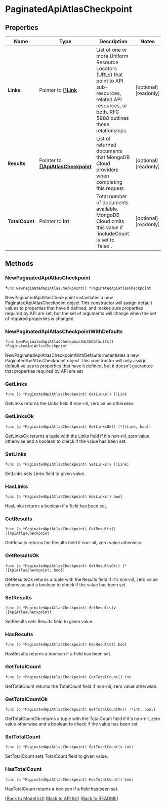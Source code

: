 # PaginatedApiAtlasCheckpoint

## Properties

Name | Type | Description | Notes
------------ | ------------- | ------------- | -------------
**Links** | Pointer to [**[]Link**](Link.md) | List of one or more Uniform Resource Locators (URLs) that point to API sub-resources, related API resources, or both. RFC 5988 outlines these relationships. | [optional] [readonly] 
**Results** | Pointer to [**[]ApiAtlasCheckpoint**](ApiAtlasCheckpoint.md) | List of returned documents that MongoDB Cloud providers when completing this request. | [optional] [readonly] 
**TotalCount** | Pointer to **int** | Total number of documents available. MongoDB Cloud omits this value if &#x60;includeCount&#x60; is set to &#x60;false&#x60;. | [optional] [readonly] 

## Methods

### NewPaginatedApiAtlasCheckpoint

`func NewPaginatedApiAtlasCheckpoint() *PaginatedApiAtlasCheckpoint`

NewPaginatedApiAtlasCheckpoint instantiates a new PaginatedApiAtlasCheckpoint object
This constructor will assign default values to properties that have it defined,
and makes sure properties required by API are set, but the set of arguments
will change when the set of required properties is changed

### NewPaginatedApiAtlasCheckpointWithDefaults

`func NewPaginatedApiAtlasCheckpointWithDefaults() *PaginatedApiAtlasCheckpoint`

NewPaginatedApiAtlasCheckpointWithDefaults instantiates a new PaginatedApiAtlasCheckpoint object
This constructor will only assign default values to properties that have it defined,
but it doesn't guarantee that properties required by API are set

### GetLinks

`func (o *PaginatedApiAtlasCheckpoint) GetLinks() []Link`

GetLinks returns the Links field if non-nil, zero value otherwise.

### GetLinksOk

`func (o *PaginatedApiAtlasCheckpoint) GetLinksOk() (*[]Link, bool)`

GetLinksOk returns a tuple with the Links field if it's non-nil, zero value otherwise
and a boolean to check if the value has been set.

### SetLinks

`func (o *PaginatedApiAtlasCheckpoint) SetLinks(v []Link)`

SetLinks sets Links field to given value.

### HasLinks

`func (o *PaginatedApiAtlasCheckpoint) HasLinks() bool`

HasLinks returns a boolean if a field has been set.
### GetResults

`func (o *PaginatedApiAtlasCheckpoint) GetResults() []ApiAtlasCheckpoint`

GetResults returns the Results field if non-nil, zero value otherwise.

### GetResultsOk

`func (o *PaginatedApiAtlasCheckpoint) GetResultsOk() (*[]ApiAtlasCheckpoint, bool)`

GetResultsOk returns a tuple with the Results field if it's non-nil, zero value otherwise
and a boolean to check if the value has been set.

### SetResults

`func (o *PaginatedApiAtlasCheckpoint) SetResults(v []ApiAtlasCheckpoint)`

SetResults sets Results field to given value.

### HasResults

`func (o *PaginatedApiAtlasCheckpoint) HasResults() bool`

HasResults returns a boolean if a field has been set.
### GetTotalCount

`func (o *PaginatedApiAtlasCheckpoint) GetTotalCount() int`

GetTotalCount returns the TotalCount field if non-nil, zero value otherwise.

### GetTotalCountOk

`func (o *PaginatedApiAtlasCheckpoint) GetTotalCountOk() (*int, bool)`

GetTotalCountOk returns a tuple with the TotalCount field if it's non-nil, zero value otherwise
and a boolean to check if the value has been set.

### SetTotalCount

`func (o *PaginatedApiAtlasCheckpoint) SetTotalCount(v int)`

SetTotalCount sets TotalCount field to given value.

### HasTotalCount

`func (o *PaginatedApiAtlasCheckpoint) HasTotalCount() bool`

HasTotalCount returns a boolean if a field has been set.

[[Back to Model list]](../README.md#documentation-for-models) [[Back to API list]](../README.md#documentation-for-api-endpoints) [[Back to README]](../README.md)


